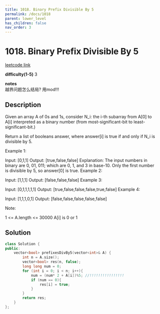 ```yaml
---
title: 1018. Binary Prefix Divisible By 5
permalink: /docs/1018
parent: lower_level
has_children: false
nav_order: 3
---
```

# 1018. Binary Prefix Divisible By 5
[leetcode link](https://leetcode.com/problems/binary-prefix-divisible-by-5/)

**difficulty(1-5)** 
3

**notes**   
越界问题怎么结局? 用mod!!!

## Description
Given an array A of 0s and 1s, consider N_i: the i-th subarray from A[0] to A[i] interpreted as a binary number (from most-significant-bit to least-significant-bit.)

Return a list of booleans answer, where answer[i] is true if and only if N_i is divisible by 5.

Example 1:

Input: [0,1,1]
Output: [true,false,false]
Explanation: 
The input numbers in binary are 0, 01, 011; which are 0, 1, and 3 in base-10.  Only the first number is divisible by 5, so answer[0] is true.
Example 2:

Input: [1,1,1]
Output: [false,false,false]
Example 3:

Input: [0,1,1,1,1,1]
Output: [true,false,false,false,true,false]
Example 4:

Input: [1,1,1,0,1]
Output: [false,false,false,false,false]
 

Note:

1 <= A.length <= 30000
A[i] is 0 or 1


## Solution
```c++
class Solution {
public:
    vector<bool> prefixesDivBy5(vector<int>& A) {
        int n = A.size();
        vector<bool> res(n, false);
        long long num = 0;
        for (int i = 0; i < n; i++){
            num = (num* 2 + A[i])%5; //!!!!!!!!!!!!!!!!
            if (num == 0){
                res[i] = true;
            }
        }
        return res;
    }
};
```

<!-- 
Default label
{: .label }

Blue label
{: .label .label-blue }

Stable
{: .label .label-green }

New release
{: .label .label-purple }

Coming soon
{: .label .label-yellow }

Deprecated
{: .label .label-red } -->
